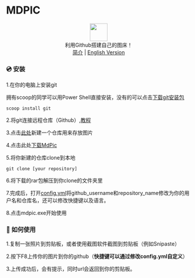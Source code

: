 # MDPIC
<p align="center" class="has-mb-6">
<img class="not-gallery-item" height="48" src="https://i.loli.net/2019/12/14/L3ZzHyqvshx9c2o.png">
<br> 利用Github搭建自己的图床！
<br>
<a href="https://github.com/skycity233/MDPIC">简介</a> |
<a href="https://github.com/skycity233/MDPIC/blob/master/README_EN.md">English Version</a>
<br>
</p>

### :cd: 安装

1.在你的电脑上安装git

拥有scoop的同学可以用Power Shell直接安装，没有的可以点击[下载git安装包](https://git-scm.com/)

```shell
scoop install git
```

2.将git连接远程仓库（Github）,[教程](https://www.runoob.com/git/git-remote-repo.html)

3.点击[此处](https://github.com/new)新建一个仓库用来存放图片

4.点击此处[下载MdPic](https://github.com/skycity233/MDPIC/releases/download/v1.1/mdpic.rar)

5.将你新建的仓库clone到本地

```shell
git clone [your repository]
```

6.将下载的rar包解压到你clone的文件夹里

7.完成后，打开[config.yml](https://github.com/skycity233/MDPIC/blob/master/config.yml)将github_username和repository_name修改为你的用户名和仓库名，还可以修改快捷键以及语言。

8.点击mdpic.exe开始使用

### :gift: 如何使用

1.复制一张照片到剪贴板，或者使用截图软件截图到剪贴板（例如Snipaste）

2.按下F8上传你的图片到你的github（**快捷键可以通过修改config.yml自定义**）

3.上传成功后，会有提示，同时url会返回到你的剪贴板。

